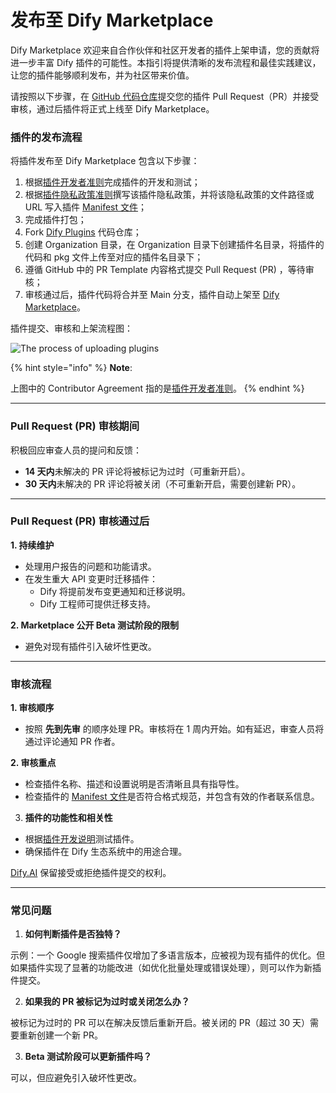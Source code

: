 # 发布至 Dify Marketplace

Dify Marketplace 欢迎来自合作伙伴和社区开发者的插件上架申请，您的贡献将进一步丰富 Dify 插件的可能性。本指引将提供清晰的发布流程和最佳实践建议，让您的插件能够顺利发布，并为社区带来价值。

请按照以下步骤，在 [GitHub 代码仓库](https://github.com/langgenius/dify-official-plugins)提交您的插件 Pull Request（PR）并接受审核，通过后插件将正式上线至 Dify Marketplace。

### 插件的发布流程

将插件发布至 Dify Marketplace 包含以下步骤：

1. 根据[插件开发者准则](plugin-developer-guidelines.md)完成插件的开发和测试；
2. 根据[插件隐私政策准则](plugin-privacy-protection-guidelines.md)撰写该插件隐私政策，并将该隐私政策的文件路径或 URL 写入插件 [Manifest 文件](../../schema-definition/manifest.md)；
3. 完成插件打包；
4. Fork [Dify Plugins](https://github.com/langgenius/dify-plugins) 代码仓库；
5. 创建 Organization 目录，在 Organization 目录下创建插件名目录，将插件的代码和 pkg 文件上传至对应的插件名目录下；
6. 遵循 GitHub 中的 PR Template 内容格式提交 Pull Request (PR) ，等待审核；
7. 审核通过后，插件代码将合并至 Main 分支，插件自动上架至 [Dify Marketplace](https://marketplace.dify.ai/)。

插件提交、审核和上架流程图：

![The process of uploading plugins](https://assets-docs.dify.ai/2025/01/05df333acfaf662e99316432db23ba9f.png)

{% hint style="info" %}
**Note**:

上图中的 Contributor Agreement 指的是[插件开发者准则](plugin-developer-guidelines.md)。
{% endhint %}

***

### Pull Request (PR) 审核期间

积极回应审查人员的提问和反馈：

* **14 天内**未解决的 PR 评论将被标记为过时（可重新开启）。
* **30 天内**未解决的 PR 评论将被关闭（不可重新开启，需要创建新 PR）。

***

### **Pull Request (PR) 审核通过后**

**1. 持续维护**

* 处理用户报告的问题和功能请求。
* 在发生重大 API 变更时迁移插件：
  * Dify 将提前发布变更通知和迁移说明。
  * Dify 工程师可提供迁移支持。

**2. Marketplace 公开 Beta 测试阶段的限制**

* 避免对现有插件引入破坏性更改。

***

### 审核流程

**1. 审核顺序**

* 按照 **先到先审** 的顺序处理 PR。审核将在 1 周内开始。如有延迟，审查人员将通过评论通知 PR 作者。

**2. 审核重点**

* 检查插件名称、描述和设置说明是否清晰且具有指导性。
* 检查插件的 [Manifest 文件](../../schema-definition/manifest.md)是否符合格式规范，并包含有效的作者联系信息。

3. **插件的功能性和相关性**

* 根据[插件开发说明](../../quick-start/develop-plugins/)测试插件。
* 确保插件在 Dify 生态系统中的用途合理。

[Dify.AI](https://dify.ai/) 保留接受或拒绝插件提交的权利。

***

### 常见问题

1. **如何判断插件是否独特？**

示例：一个 Google 搜索插件仅增加了多语言版本，应被视为现有插件的优化。但如果插件实现了显著的功能改进（如优化批量处理或错误处理），则可以作为新插件提交。

2. **如果我的 PR 被标记为过时或关闭怎么办？**

被标记为过时的 PR 可以在解决反馈后重新开启。被关闭的 PR（超过 30 天）需要重新创建一个新 PR。

3. **Beta 测试阶段可以更新插件吗？**

可以，但应避免引入破坏性更改。
